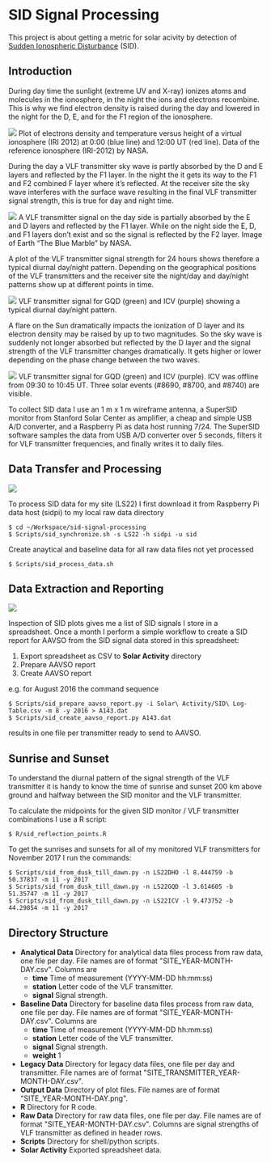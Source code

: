 # SID Signal Processing

This project is about getting a metric for solar acivity by detection of [Sudden Ionospheric Disturbance](https://www.aavso.org/solar-sids) (SID).

## Introduction

During day time the sunlight (extreme UV and X-ray) ionizes atoms and molecules in the ionosphere, in the night the ions and electrons recombine. This is why we find electron density is raised during the day and lowered in the night for the D, E, and  for the F1 region of the ionosphere.

![](Images/Virtual_Ionosphere_2015-07-15.png)
Plot of electrons density and temperature versus height of a virtual ionosphere (IRI 2012) at 0:00 (blue line) and 12:00 UT (red line). Data of the reference ionosphere (IRI-2012) by NASA.

During the day a VLF transmitter sky wave is partly absorbed by the D and E layers and reflected by the F1 layer. In the night the it gets its way to the F1 and F2 combined F layer where it’s reflected. At the receiver site the sky wave interferes with the surface wave resulting in the final VLF transmitter signal strength, this is true for day and night time.

![](Images/SID_E_D_F_Layers.png)
A VLF transmitter signal on the day side is partially absorbed by the E and D layers and reflected by the F1 layer. While on the night side the E, D, and F1 layers don’t exist and so the signal is reflected by the F2 layer. Image of Earth “The Blue Marble” by NASA.

A plot of the VLF transmitter signal strength for 24 hours shows therefore a typical diurnal day/night pattern. Depending on the geographical positions of the VLF transmitters and the receiver site the night/day and day/night patterns show up at different points in time.

![](Images/SID_LS22_2015-07-09_0000-2400.png)
VLF transmitter signal for GQD (green) and ICV (purple) showing a typical diurnal day/night pattern.

A flare on the Sun dramatically impacts the ionization of D layer and its electron density may be raised by up to two magnitudes. So the sky wave is suddenly not longer absorbed but reflected by the D layer and the signal strength of the VLF transmitter changes dramatically. It gets higher or lower depending on the phase change between the two waves.

![](Images/SID_LS22_2015-07-06_0000-2400.png)
VLF transmitter signal for GQD (green) and ICV (purple). ICV was offline from 09:30 to 10:45 UT. Three solar events (#8690, #8700, and #8740) are visible.

To collect SID data I use an 1 m x 1 m wireframe antenna, a SuperSID monitor from Stanford Solar Center as amplifier, a cheap and simple USB A/D converter, and a Raspberry Pi as data host running 7/24. The SuperSID software samples the data from USB A/D converter over 5 seconds, filters it for VLF transmitter frequencies, and finally writes it to daily files. 

## Data Transfer and Processing

![](Images/SID_Workflow_1.png)

To process SID data for my site (LS22) I first download it from Raspberry Pi data host (sidpi) to my local raw data directory

    $ cd ~/Workspace/sid-signal-processing
    $ Scripts/sid_synchronize.sh -s LS22 -h sidpi -u sid
 
Create anaytical and baseline data for all raw data files not yet processed

    $ Scripts/sid_process_data.sh
    
## Data Extraction and Reporting

![](Images/SID_Workflow_2.png)

Inspection of SID plots gives me a list of SID signals I store in a spreadsheet. Once a month I perform a simple workflow to create a SID report for AAVSO from the SID signal data stored in this spreadsheet:

1. Export spreadsheet as CSV to **Solar Activity** directory
1. Prepare AAVSO report
1. Create AAVSO report

e.g. for August 2016 the command sequence 

    $ Scripts/sid_prepare_aavso_report.py -i Solar\ Activity/SID\ Log-Table.csv -m 8 -y 2016 > A143.dat
    $ Scripts/sid_create_aavso_report.py A143.dat
    
results in one file per transmitter ready to send to AAVSO.

## Sunrise and Sunset

To understand the diurnal pattern of the signal strength of the VLF transmitter it is handy to know the time of sunrise and sunset 200 km above ground and halfway between the SID monitor and the VLF transmitter. 

To calculate the midpoints for the given SID monitor / VLF transmitter combinations I use a R script:

    $ R/sid_reflection_points.R

To get the sunrises and sunsets for all of my monitored VLF transmitters for November 2017 I run the commands:

    $ Scripts/sid_from_dusk_till_dawn.py -n LS22DHO -l 8.444759 -b 50.37837 -m 11 -y 2017 
    $ Scripts/sid_from_dusk_till_dawn.py -n LS22GQD -l 3.614605 -b 51.35747 -m 11 -y 2017
    $ Scripts/sid_from_dusk_till_dawn.py -n LS22ICV -l 9.473752 -b 44.29854 -m 11 -y 2017

## Directory Structure
  
- **Analytical Data** Directory for analytical data files process from raw data, one file per day. File names are of format "SITE_YEAR-MONTH-DAY.csv". Columns are
    + **time** Time of measurement (YYYY-MM-DD hh:mm:ss)
    + **station** Letter code of the VLF transmitter.
    + **signal** Signal strength.
- **Baseline Data** Directory for baseline data files process from raw data, one file per day. File names are of format "SITE_YEAR-MONTH-DAY.csv". Columns are
    + **time** Time of measurement (YYYY-MM-DD hh:mm:ss)
    + **station** Letter code of the VLF transmitter.
    + **signal** Signal strength.
    + **weight** 1
- **Legacy Data**  Directory for legacy data files, one file per day and transmitter. File names are of format "SITE_TRANSMITTER_YEAR-MONTH-DAY.csv". 
- **Output Data** Directory of plot files. File names are of format "SITE_YEAR-MONTH-DAY.png".
- **R** Directory for R code.
- **Raw Data**  Directory for raw data files, one file per day. File names are of format "SITE_YEAR-MONTH-DAY.csv". Columns are signal strengths of VLF transmitter as defined in header rows.
- **Scripts** Directory for shell/python scripts.
- **Solar Activity** Exported spreadsheet data.
